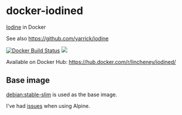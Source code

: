 # docker-iodined
[Iodine](http://code.kryo.se/iodine/) in Docker

See also https://github.com/yarrick/iodine

[![Docker Build Status](https://img.shields.io/docker/build/lincheney/iodined.svg)](https://hub.docker.com/r/lincheney/iodined/)
[![](https://shields.beevelop.com/docker/image/image-size/lincheney/iodined/latest.svg)](https://hub.docker.com/r/lincheney/iodined/)

Available on Docker Hub: https://hub.docker.com/r/lincheney/iodined/

## Base image

[debian:stable-slim](https://hub.docker.com/r/library/debian/) is used as the base image.

I've had [issues](https://github.com/Adam-Ant/docker-iodine/issues/6) when using Alpine.
